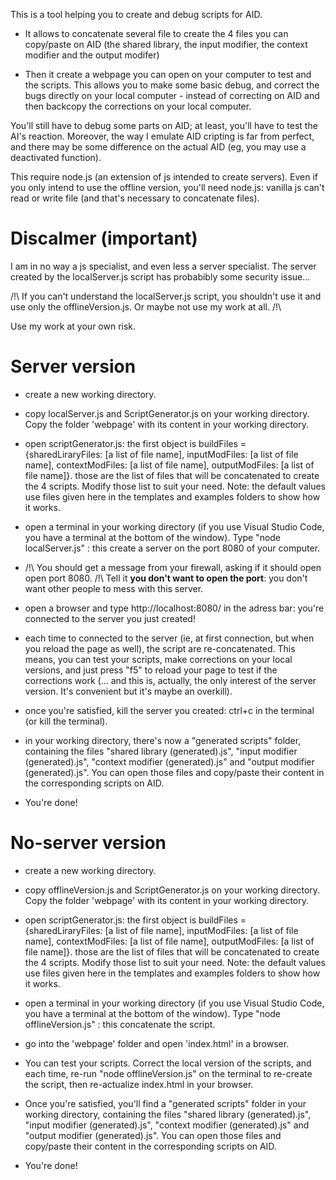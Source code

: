 This is a tool helping you to create and debug scripts for AID.

- It allows to concatenate several file to create the 4 files you can copy/paste on AID 
(the shared library, the input modifier, the context modifier and the output modifer)

- Then it create a webpage you can open on your computer to test and the scripts. 
This allows you to make some basic debug, and correct the bugs directly on your local computer -
instead of correcting on AID and then backcopy the corrections on your local computer.

You'll still have to debug some parts on AID; at least, you'll have to test the AI's reaction. 
Moreover, the way I emulate AID cripting is far from perfect, and there may be some difference on the actual AID
(eg, you may use a deactivated function).

This require node.js (an extension of js intended to create servers). Even if you only intend to use the offline 
version, you'll need node.js: vanilla js can't read or write file (and that's necessary to concatenate files).


# Discalmer (important)

I am in no way a js specialist, and even less a server specialist. The server created by the localServer.js script 
has probabibly some security issue... 

/!\ If you can't understand the localServer.js script, you shouldn't use it and use only the offlineVersion.js. Or maybe not use my work at all. /!\

Use my work at your own risk.


# Server version

- create a new working directory. 

- copy localServer.js and ScriptGenerator.js on your working directory. Copy the folder 'webpage' with its content in your working directory.

- open scriptGenerator.js: the first object is buildFiles = 
{sharedLiraryFiles: [a list of file name], inputModFiles: [a list of file name], contextModFiles: [a list of file name], outputModFiles: [a list of file name]}.
those are the list of files that will be concatenated to create the 4 scripts. Modify those list to suit your need. Note: the default values use files given here 
in the templates and examples folders to show how it works. 

- open a terminal in your working directory (if you use Visual Studio Code, you have a terminal at the bottom of the window). 
Type "node localServer.js" : this create a server on the port 8080 of your computer.

- /!\ You should get a message from your firewall, asking if it should open open port 8080. /!\ 
Tell it **you don't want to open the port**: you don't want other people to mess with this server.

- open a browser and type http://localhost:8080/ in the adress bar: you're connected to the server you just created!

- each time to connected to the server (ie, at first connection, but when you reload the page as well), 
the script are re-concatenated. This means, you can test your scripts, make corrections on your local versions, 
and just press "f5" to reload your page to test if the corrections work (... and this is, actually, the 
only interest of the server version. It's convenient but it's maybe an overkill).

- once you're satisfied, kill the server you created: ctrl+c in the terminal (or kill the terminal).

- in your working directory, there's now a "generated scripts" folder, containing the files "shared library (generated).js",
"input modifier (generated).js", "context modifier (generated).js" and "output modifier (generated).js". You can open those 
files and copy/paste their content in the corresponding scripts on AID.

- You're done!


# No-server version

- create a new working directory. 

- copy offlineVersion.js and ScriptGenerator.js on your working directory. Copy the folder 'webpage' with its content in your working directory.

- open scriptGenerator.js: the first object is buildFiles = 
{sharedLiraryFiles: [a list of file name], inputModFiles: [a list of file name], contextModFiles: [a list of file name], outputModFiles: [a list of file name]}.
those are the list of files that will be concatenated to create the 4 scripts. Modify those list to suit your need. Note: the default values use files given here 
in the templates and examples folders to show how it works. 

- open a terminal in your working directory (if you use Visual Studio Code, you have a terminal at the bottom of the window). 
Type "node offlineVersion.js" : this concatenate the script.

- go into the 'webpage' folder and open 'index.html' in a browser.

- You can test your scripts. Correct the local version of the scripts, and each time, re-run "node offlineVersion.js" on the terminal
to re-create the script, then re-actualize index.html in your browser.

- Once you're satisfied, you'll find a "generated scripts" folder in your working directory, containing the files "shared library (generated).js",
"input modifier (generated).js", "context modifier (generated).js" and "output modifier (generated).js". You can open those 
files and copy/paste their content in the corresponding scripts on AID.

- You're done!
